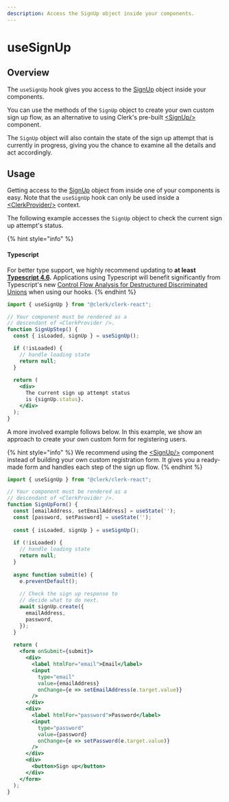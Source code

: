 ```yaml
---
description: Access the SignUp object inside your components.
---
```


# useSignUp

## Overview

The `useSignUp` hook gives you access to the [SignUp](../clerkjs/signup.md) object inside your components.&#x20;

You can use the methods of the `SignUp` object to create your own custom sign up flow, as an alternative to using Clerk's pre-built [\<SignUp/>](../../components/sign-up/sign-up.md) component.

The `SignUp` object will also contain the state of the sign up attempt that is currently in progress, giving you the chance to examine all the details and act accordingly.

## Usage

Getting access to the [SignUp](../clerkjs/signup.md) object from inside one of your components is easy. Note that the `useSignUp` hook can only be used inside a [\<ClerkProvider/>](clerkprovider.md) context.

The following example accesses the `SignUp` object to check the current sign up attempt's status.

{% hint style="info" %}
#### Typescript

For better type support, we highly recommend updating to **at least** [**Typescript 4.6**](https://devblogs.microsoft.com/typescript/announcing-typescript-4-6/)**.** Applications using Typescript will benefit significantly from Typescript's new [Control Flow Analysis for Destructured Discriminated Unions](https://devblogs.microsoft.com/typescript/announcing-typescript-4-6/#control-flow-analysis-for-destructured-discriminated-unions) when using our hooks.
{% endhint %}

```jsx
import { useSignUp } from "@clerk/clerk-react";

// Your component must be rendered as a 
// descendant of <ClerkProvider />.
function SignUpStep() {
  const { isLoaded, signUp } = useSignUp();

  if (!isLoaded) {
    // handle loading state
    return null;
  }
  
  return (
    <div>
      The current sign up attempt status 
      is {signUp.status}.
    </div>
  );
}
```

A more involved example follows below. In this example, we show an approach to create your own custom form for registering users.

{% hint style="info" %}
We recommend using the [\<SignUp/>](../../components/sign-up/sign-up.md) component instead of building your own custom registration form. It gives you a ready-made form and handles each step of the sign up flow.
{% endhint %}

```jsx
import { useSignUp } from "@clerk/clerk-react";

// Your component must be rendered as a 
// descendant of <ClerkProvider />.
function SignUpForm() {
  const [emailAddress, setEmailAddress] = useState('');
  const [password, setPassword] = useState('');
  
  const { isLoaded, signUp } = useSignUp();
  
  if (!isLoaded) {
    // handle loading state
    return null;
  }
  
  async function submit(e) {
    e.preventDefault();
    
    // Check the sign up response to 
    // decide what to do next.
    await signUp.create({
      emailAddress,
      password,
    });
  }
  
  return (
    <form onSubmit={submit}>
      <div>
        <label htmlFor="email">Email</label>
        <input 
          type="email" 
          value={emailAddress} 
          onChange={e => setEmailAddress(e.target.value)} 
        />
      </div>
      <div>
        <label htmlFor="password">Password</label>
        <input
          type="password"
          value={password}
          onChange={e => setPassword(e.target.value)}
        />
      </div>
      <div>
        <button>Sign up</button>
      </div>
    </form>
  );
}
```
